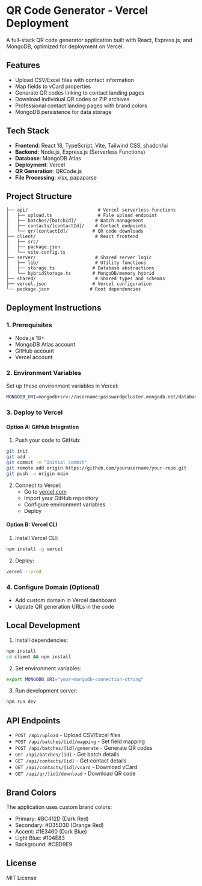 # QR Code Generator - Vercel Deployment

A full-stack QR code generator application built with React, Express.js, and MongoDB, optimized for deployment on Vercel.

## Features

- Upload CSV/Excel files with contact information
- Map fields to vCard properties
- Generate QR codes linking to contact landing pages
- Download individual QR codes or ZIP archives
- Professional contact landing pages with brand colors
- MongoDB persistence for data storage

## Tech Stack

- **Frontend**: React 18, TypeScript, Vite, Tailwind CSS, shadcn/ui
- **Backend**: Node.js, Express.js (Serverless Functions)
- **Database**: MongoDB Atlas
- **Deployment**: Vercel
- **QR Generation**: QRCode.js
- **File Processing**: xlsx, papaparse

## Project Structure

```
├── api/                          # Vercel serverless functions
│   ├── upload.ts                 # File upload endpoint
│   ├── batches/[batchId]/       # Batch management
│   ├── contacts/[contactId]/    # Contact endpoints
│   └── qr/[contactId]/         # QR code downloads
├── client/                      # React frontend
│   ├── src/
│   ├── package.json
│   └── vite.config.ts
├── server/                      # Shared server logic
│   ├── lib/                     # Utility functions
│   ├── storage.ts              # Database abstractions
│   └── hybridStorage.ts        # MongoDB/memory hybrid
├── shared/                      # Shared types and schemas
├── vercel.json                 # Vercel configuration
└── package.json               # Root dependencies
```

## Deployment Instructions

### 1. Prerequisites

- Node.js 18+
- MongoDB Atlas account
- GitHub account
- Vercel account

### 2. Environment Variables

Set up these environment variables in Vercel:

```bash
MONGODB_URI=mongodb+srv://username:password@cluster.mongodb.net/database
```

### 3. Deploy to Vercel

#### Option A: GitHub Integration

1. Push your code to GitHub:
```bash
git init
git add .
git commit -m "Initial commit"
git remote add origin https://github.com/yourusername/your-repo.git
git push -u origin main
```

2. Connect to Vercel:
   - Go to [vercel.com](https://vercel.com)
   - Import your GitHub repository
   - Configure environment variables
   - Deploy

#### Option B: Vercel CLI

1. Install Vercel CLI:
```bash
npm install -g vercel
```

2. Deploy:
```bash
vercel --prod
```

### 4. Configure Domain (Optional)

- Add custom domain in Vercel dashboard
- Update QR generation URLs in the code

## Local Development

1. Install dependencies:
```bash
npm install
cd client && npm install
```

2. Set environment variables:
```bash
export MONGODB_URI="your-mongodb-connection-string"
```

3. Run development server:
```bash
npm run dev
```

## API Endpoints

- `POST /api/upload` - Upload CSV/Excel files
- `POST /api/batches/[id]/mapping` - Set field mapping
- `POST /api/batches/[id]/generate` - Generate QR codes
- `GET /api/batches/[id]` - Get batch details
- `GET /api/contacts/[id]` - Get contact details
- `GET /api/contacts/[id]/vcard` - Download vCard
- `GET /api/qr/[id]/download` - Download QR code

## Brand Colors

The application uses custom brand colors:
- Primary: #BC412D (Dark Red)
- Secondary: #D35D30 (Orange Red)
- Accent: #1E3460 (Dark Blue)
- Light Blue: #104E83
- Background: #CBD9E9

## License

MIT License